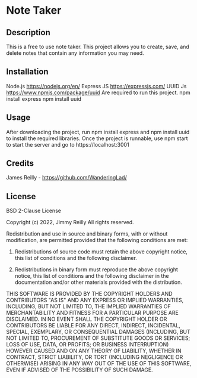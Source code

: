 # Note Taker

## Description
This is a free to use note taker. This project allows you to create, save, and delete notes that contain any information you may need.
  
## Installation
Node.js https://nodejs.org/en/
Express JS https://expressjs.com/
UUID Js https://www.npmjs.com/package/uuid
Are required to run this project.
npm install express
npm install uuid

## Usage
After downloading the project, run npm install express and npm install uuid to install the required libraries. 
Once the project is runnable, use npm start to start the server and go to https://localhost:3001
  
## Credits
James Reilly - https://github.com/WanderingLad/
  
## License
BSD 2-Clause License

Copyright (c) 2022, Jimmy Reilly
All rights reserved.

Redistribution and use in source and binary forms, with or without
modification, are permitted provided that the following conditions are met:

1. Redistributions of source code must retain the above copyright notice, this
   list of conditions and the following disclaimer.

2. Redistributions in binary form must reproduce the above copyright notice,
   this list of conditions and the following disclaimer in the documentation
   and/or other materials provided with the distribution.

THIS SOFTWARE IS PROVIDED BY THE COPYRIGHT HOLDERS AND CONTRIBUTORS "AS IS"
AND ANY EXPRESS OR IMPLIED WARRANTIES, INCLUDING, BUT NOT LIMITED TO, THE
IMPLIED WARRANTIES OF MERCHANTABILITY AND FITNESS FOR A PARTICULAR PURPOSE ARE
DISCLAIMED. IN NO EVENT SHALL THE COPYRIGHT HOLDER OR CONTRIBUTORS BE LIABLE
FOR ANY DIRECT, INDIRECT, INCIDENTAL, SPECIAL, EXEMPLARY, OR CONSEQUENTIAL
DAMAGES (INCLUDING, BUT NOT LIMITED TO, PROCUREMENT OF SUBSTITUTE GOODS OR
SERVICES; LOSS OF USE, DATA, OR PROFITS; OR BUSINESS INTERRUPTION) HOWEVER
CAUSED AND ON ANY THEORY OF LIABILITY, WHETHER IN CONTRACT, STRICT LIABILITY,
OR TORT (INCLUDING NEGLIGENCE OR OTHERWISE) ARISING IN ANY WAY OUT OF THE USE
OF THIS SOFTWARE, EVEN IF ADVISED OF THE POSSIBILITY OF SUCH DAMAGE.
